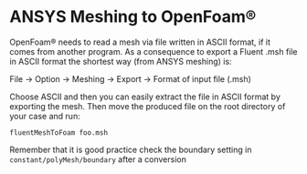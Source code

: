 # ANSYS Meshing to OpenFoam®

OpenFoam® needs to read a mesh via file written in ASCII format, if it comes from another
program. As a consequence to export a Fluent .msh file in ASCII format the shortest way
(from ANSYS meshing) is:

File → Option → Meshing → Export → Format of input file (.msh)

Choose ASCII and then you can easily extract the file in ASCII format by
exporting the mesh. Then move the produced file on the root directory of your case
and run:

```console
fluentMeshToFoam foo.msh
```

Remember that it is good practice check the boundary setting in
```constant/polyMesh/boundary``` after a conversion
<!--  Script to show the footer   -->
<html>
<script
    src="https://code.jquery.com/jquery-3.3.1.js"
    integrity="sha256-2Kok7MbOyxpgUVvAk/HJ2jigOSYS2auK4Pfzbm7uH60="
    crossorigin="anonymous">
</script>
<script>
$(function(){
  $("#footer").load("../footers/footer_first_level_depth.html");
});
</script>
<body>
<div id="footer"></div>
</body>
</html>
